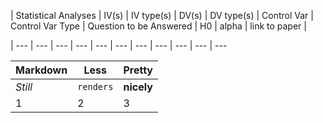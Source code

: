 | Statistical Analyses    | IV(s)           | IV type(s)  | DV(s)     | DV type(s)    | Control Var  | Control Var Type | Question to be Answered   | H0      | alpha     | link to paper     |

| ---                     | ---                     | ---                     | ---                     | ---                     | ---                      | ---                     | ---                     | ---                     | ---                     | ---                     


Markdown | Less | Pretty
--- | --- | ---
*Still* | `renders` | **nicely**
1 | 2 | 3
